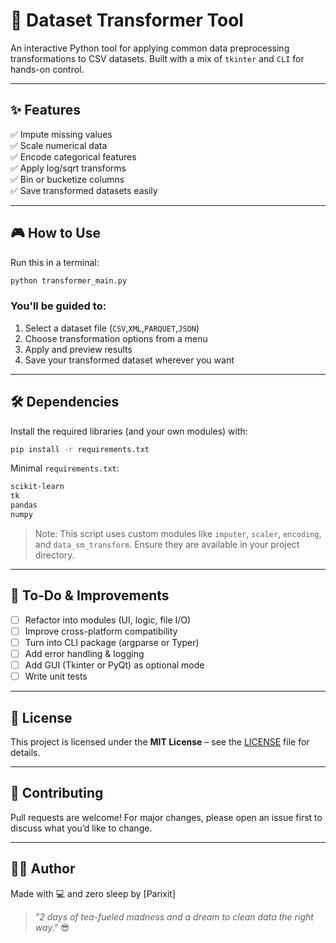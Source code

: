 
# 🧠 Dataset Transformer Tool

An interactive Python tool for applying common data preprocessing transformations to CSV datasets. Built with a mix of `tkinter` and `CLI` for hands-on control.

---

## ✨ Features

✅ Impute missing values  
✅ Scale numerical data  
✅ Encode categorical features  
✅ Apply log/sqrt transforms  
✅ Bin or bucketize columns  
✅ Save transformed datasets easily

---

## 🎮 How to Use

Run this in a terminal:
```bash
python transformer_main.py
```

### You'll be guided to:
1. Select a dataset file (`CSV`,`XML`,`PARQUET`,`JSON`)
2. Choose transformation options from a menu
3. Apply and preview results
4. Save your transformed dataset wherever you want

---

## 🛠️ Dependencies

Install the required libraries (and your own modules) with:

```bash
pip install -r requirements.txt
```

Minimal `requirements.txt`:
```txt
scikit-learn
tk
pandas
numpy
```

> Note: This script uses custom modules like `imputer`, `scaler`, `encoding`, and `data_sm_transform`. Ensure they are available in your project directory.

---

## 📌 To-Do & Improvements

- [ ] Refactor into modules (UI, logic, file I/O)
- [ ] Improve cross-platform compatibility
- [ ] Turn into CLI package (argparse or Typer)
- [ ] Add error handling & logging
- [ ] Add GUI (Tkinter or PyQt) as optional mode
- [ ] Write unit tests

---

## 📜 License

This project is licensed under the **MIT License** – see the [LICENSE](./LICENSE) file for details.

---

## 🤝 Contributing

Pull requests are welcome! For major changes, please open an issue first to discuss what you’d like to change.

---

## 👨‍💻 Author

Made with 💻 and zero sleep by [Parixit]

> _"2 days of tea-fueled madness and a dream to clean data the right way."_ 😎

